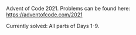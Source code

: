 Advent of Code 2021. Problems can be found here: https://adventofcode.com/2021

Currently solved:
All parts of Days 1-9.